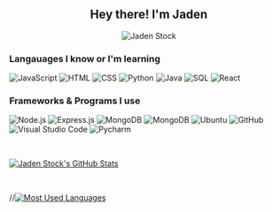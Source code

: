<h2 align="center">Hey there! I'm Jaden<br></h2>
<p align="center"> <img src="https://komarev.com/ghpvc/?username=jadenstockk&label=Profile%20views&color=0e75b6&style=flat" alt="Jaden Stock" /> </p>

<h3 align="left">Langauages I know or I'm learning<br></h3>

<p align="left">
  <img alt="JavaScript" src="https://img.shields.io/badge/-JavaScript-23272A?style=flat&logo=javascript">
  <img alt="HTML" src="https://img.shields.io/badge/-HTML5-23272A?style=flat&logo=html5">
  <img alt="CSS" src="https://img.shields.io/badge/-CSS3-23272A?style=flat&logo=css3">
  <img alt="Python" src="https://img.shields.io/badge/-Python-23272A?style=flat&logo=python">
  <img alt="Java" src="https://img.shields.io/badge/-Java-23272A?style=flat&logo=java">
  <img alt="SQL" src="https://img.shields.io/badge/-SQL-23272A?style=flat&logo=postgresql">
  <img alt="React" src="https://img.shields.io/badge/-React-23272A?style=flat&logo=react">
</p>

<h3 align="left">Frameworks & Programs I use<br></h3>

<p align="left">
  <img alt="Node.js" src="https://img.shields.io/badge/-Node.js-23272A?style=flat&logo=nodejs">
  <img alt="Express.js" src="https://img.shields.io/badge/-Express.js-23272A?style=flat&logo=express">
  <img alt="MongoDB" src="https://img.shields.io/badge/-MongoDB-23272A?style=flat&logo=mongodb">
  <img alt="MongoDB" src="https://img.shields.io/badge/-Git-23272A?style=flat&logo=git">
  <img alt="Ubuntu" src="https://img.shields.io/badge/-Ubuntu-23272A?style=flat&logo=ubuntu">
  <img alt="GitHub" src="https://img.shields.io/badge/-GitHub-23272A?style=flat&logo=github">
  <img alt="Visual Studio Code" src="https://img.shields.io/badge/-Visual Studio Code-23272A?style=flat&logo=visual-studio-code">
  <img alt="Pycharm" src="https://img.shields.io/badge/-PyCharm-23272A?style=flat&logo=pycharm">
</p>

<br>

[![Jaden Stock's GitHub Stats](https://github-readme-stats.vercel.app/api?username=jadenstockk&show_icons=true&theme=dark)](https://github.com/jadenstockk)

<br>

//[![Most Used Languages](https://github-readme-stats.vercel.app/api/top-langs/?username=jadenstockk&theme=dark)](https://github.com/jadenstockk)
